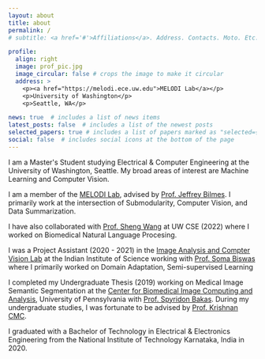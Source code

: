 ```yaml
---
layout: about
title: about
permalink: /
# subtitle: <a href='#'>Affiliations</a>. Address. Contacts. Moto. Etc.

profile:
  align: right
  image: prof_pic.jpg
  image_circular: false # crops the image to make it circular
  address: >
    <p><a href="https://melodi.ece.uw.edu">MELODI Lab</a></p>
    <p>University of Washington</p>
    <p>Seattle, WA</p>

news: true  # includes a list of news items
latest_posts: false  # includes a list of the newest posts
selected_papers: true # includes a list of papers marked as "selected={true}"
social: false  # includes social icons at the bottom of the page
---
```


I am a Master's Student studying Electrical & Computer Engineering at the University of Washington, Seattle. My broad areas of interest are Machine Learning and Computer Vision.

I am a member of the [MELODI Lab](https://melodi.ece.uw.edu), advised by [Prof. Jeffrey Bilmes](https://people.ece.uw.edu/bilmes/p/pgs/index.html). I primarily work at the intersection of Submodularity, Computer Vision, and Data Summarization.

I have also collaborated with [Prof. Sheng Wang](https://homes.cs.washington.edu/~swang/) at UW CSE (2022) where I worked on Biomedical Natural Language Procesing.

I was a Project Assistant (2020 - 2021) in the [Image Analysis and Compter Vision Lab](https://sites.google.com/iisc.ac.in/somabiswas/iacv-lab-iisc) at the Indian Institute of Science working with [Prof. Soma Biswas](https://ee.iisc.ac.in/soma-biswas/) where I primarily worked on Domain Adaptation, Semi-supervised Learning

I completed my Undergraduate Thesis (2019) working on Medical Image Semantic Segmentation at the [Center for Biomedical Image Computing and Analysis](https://www.med.upenn.edu/cbica/), University of Pennsylvania with [Prof. Spyridon Bakas](https://www.med.upenn.edu/cbica/sbakas/). During my undergraduate studies, I was fortunate to be advised by [Prof. Krishnan CMC](https://sites.google.com/view/krishnan-chemmangat). 

I graduated with a Bachelor of Technology in Electrical & Electronics Engineering from the National Institute of Technology Karnataka, India in 2020.
